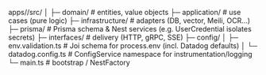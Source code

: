 apps/<service>/src/
│
├─ domain/ # entities, value objects
├─ application/ # use cases (pure logic)
├─ infrastructure/ # adapters (DB, vector, Meili, OCR…)
├─ prisma/ # Prisma schema & Nest services (e.g. UserCredential isolates secrets)
├─ interfaces/ # delivery (HTTP, gRPC, SSE)
├─ config/
│  ├─ env.validation.ts # Joi schema for process.env (incl. Datadog defaults)
│  └─ datadog.config.ts # ConfigService namespace for instrumentation/logging
└─ main.ts # bootstrap / NestFactory
